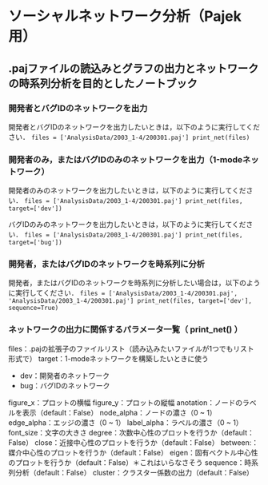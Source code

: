 # ソーシャルネットワーク分析（Pajek用）
## .pajファイルの読込みとグラフの出力とネットワークの時系列分析を目的としたノートブック

### 開発者とバグIDのネットワークを出力
開発者とバグIDのネットワークを出力したいときは，以下のように実行してください．
`
files = ['AnalysisData/2003_1-4/200301.paj']
print_net(files)
`



### 開発者のみ，またはバグIDのみのネットワークを出力（1-modeネットワーク）
開発者のみのネットワークを出力したいときは，以下のように実行してください．
`
files = ['AnalysisData/2003_1-4/200301.paj']
print_net(files, target=['dev'])
`

バグIDのみのネットワークを出力したいときは，以下のように実行してください．
`
files = ['AnalysisData/2003_1-4/200301.paj']
print_net(files, target=['bug'])
`

### 開発者，またはバグIDのネットワークを時系列に分析
開発者，またはバグIDのネットワークを時系列に分析したい場合は，以下のように実行してください．
`
files = ['AnalysisData/2003_1-4/200301.paj', 'AnalysisData/2003_1-4/200301.paj']
print_net(files, target=['dev'], sequence=True)
`

### ネットワークの出力に関係するパラメータ一覧（ print_net() ）

files：.pajの拡張子のファイルリスト（読み込みたいファイルが1つでもリスト形式で）
target：1-modeネットワークを構築したいときに使う

- dev：開発者のネットワーク
- bug：バグIDのネットワーク

figure_x：プロットの横幅
figure_y：プロットの縦幅
anotation：ノードのラベルを表示（default：False）
node_alpha：ノードの濃さ（0 ~ 1）
edge_alpha：エッジの濃さ（0 ~ 1）
label_alpha：ラベルの濃さ（0 ~ 1）
font_size：文字の大きさ
degree：次数中心性のプロットを行うか（default：False）
close：近接中心性のプロットを行うか（default：False）
between:：媒介中心性のプロットを行うか（default：False）
eigen：固有ベクトル中心性のプロットを行うか（default：False）＊これはいらなさそう
sequence：時系列分析（default：False）
cluster：クラスター係数の出力（default：False）
